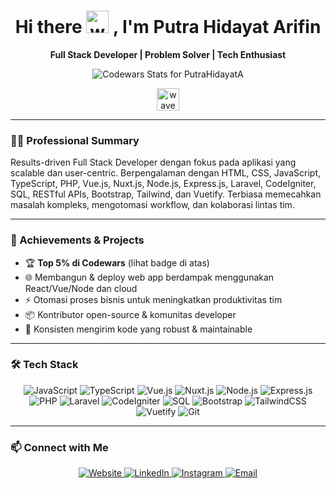 <!-- Header -->
<div align="center">
  <h1 align="center">
    Hi there <img src="https://raw.githubusercontent.com/<USER>/<REPO>/main/assets/waves.gif" width="36" alt="wave">
    , I'm Putra Hidayat Arifin
  </h1>
  <p><strong>Full Stack Developer | Problem Solver | Tech Enthusiast</strong></p>
</div>

<!-- Codewars Stats -->
<p align="center">
  <img
    src="https://github.r2v.ch/codewars?user=PutraHidayatA&hide_clan=true&name=true&top_languages=true&stroke=%23ffeb95&theme=nightowl"
    alt="Codewars Stats for PutraHidayatA"
  />
</p>

<!-- Simple static decorative SVG (tanpa animasi agar kompatibel di GitHub) -->
<p align="center">
  <img src="https://raw.githubusercontent.com/<USER>/<REPO>/main/assets/smart-tech.svg" width="36" alt="wave">
</p>

---

### 👨‍💻 Professional Summary
Results-driven Full Stack Developer dengan fokus pada aplikasi yang scalable dan user-centric. Berpengalaman dengan HTML, CSS, JavaScript, TypeScript, PHP, Vue.js, Nuxt.js, Node.js, Express.js, Laravel, CodeIgniter, SQL, RESTful APIs, Bootstrap, Tailwind, dan Vuetify. Terbiasa memecahkan masalah kompleks, mengotomasi workflow, dan kolaborasi lintas tim.

---

### 🚀 Achievements & Projects
- 🏆 **Top 5% di Codewars** (lihat badge di atas)
- 🌐 Membangun & deploy web app berdampak menggunakan React/Vue/Node dan cloud
- ⚡ Otomasi proses bisnis untuk meningkatkan produktivitas tim
- 📦 Kontributor open-source & komunitas developer
- 🏅 Konsisten mengirim kode yang robust & maintainable

---

### 🛠️ Tech Stack
<p align="center">
  <img src="https://img.shields.io/badge/-JavaScript-black?style=flat-square&logo=javascript" alt="JavaScript"/>
  <img src="https://img.shields.io/badge/-TypeScript-black?style=flat-square&logo=typescript" alt="TypeScript"/>
  <img src="https://img.shields.io/badge/-Vue.js-black?style=flat-square&logo=vue.js" alt="Vue.js"/>
  <img src="https://img.shields.io/badge/-Nuxt.js-black?style=flat-square&logo=nuxt" alt="Nuxt.js"/>
  <img src="https://img.shields.io/badge/-Node.js-black?style=flat-square&logo=node.js" alt="Node.js"/>
  <img src="https://img.shields.io/badge/-Express.js-black?style=flat-square&logo=express" alt="Express.js"/>
  <img src="https://img.shields.io/badge/-PHP-black?style=flat-square&logo=php" alt="PHP"/>
  <img src="https://img.shields.io/badge/-Laravel-black?style=flat-square&logo=laravel" alt="Laravel"/>
  <img src="https://img.shields.io/badge/-CodeIgniter-black?style=flat-square&logo=codeigniter" alt="CodeIgniter"/>
  <img src="https://img.shields.io/badge/-SQL-black?style=flat-square&logo=mysql" alt="SQL"/>
  <img src="https://img.shields.io/badge/-Bootstrap-black?style=flat-square&logo=bootstrap" alt="Bootstrap"/>
  <img src="https://img.shields.io/badge/-TailwindCSS-black?style=flat-square&logo=tailwind-css" alt="TailwindCSS"/>
  <img src="https://img.shields.io/badge/-Vuetify-black?style=flat-square&logo=vuetify" alt="Vuetify"/>
  <img src="https://img.shields.io/badge/-Git-black?style=flat-square&logo=git" alt="Git"/>
</p>

---

### 📫 Connect with Me
<p align="center">
  <a href="https://putra-hidayat-arifin.vercel.app/">
    <img src="https://img.shields.io/badge/-Website-1a202c?style=flat-square&logo=vercel&logoColor=white" alt="Website">
  </a>
  <a href="https://www.linkedin.com/in/putra-hidayat-arifin">
    <img src="https://img.shields.io/badge/-LinkedIn-0077B5?style=flat-square&logo=linkedin&logoColor=white" alt="LinkedIn">
  </a>
  <a href="https://www.instagram.com/pu_hi_ar">
    <img src="https://img.shields.io/badge/-Instagram-purple?style=flat-square&logo=instagram" alt="Instagram">
  </a>
  <a href="mailto:putrahidayatarifin@gmail.com">
    <img src="https://img.shields.io/badge/-Gmail-black?style=flat-square&logo=gmail" alt="Email">
  </a>
</p>
